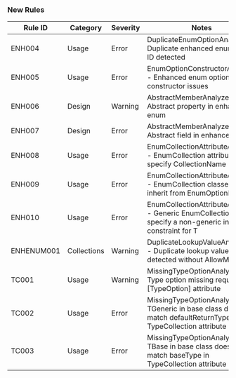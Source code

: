 ### New Rules

Rule ID | Category | Severity | Notes
--------|----------|----------|-------
ENH004 | Usage | Error | DuplicateEnumOptionAnalyzer - Duplicate enhanced enum option ID detected
ENH005 | Usage | Error | EnumOptionConstructorAnalyzer - Enhanced enum option constructor issues
ENH006 | Design | Warning | AbstractMemberAnalyzer - Abstract property in enhanced enum
ENH007 | Design | Error | AbstractMemberAnalyzer - Abstract field in enhanced enum  
ENH008 | Usage | Error | EnumCollectionAttributeAnalyzer - EnumCollection attribute must specify CollectionName
ENH009 | Usage | Error | EnumCollectionAttributeAnalyzer - EnumCollection classes must inherit from EnumOptionBase<T>
ENH010 | Usage | Error | EnumCollectionAttributeAnalyzer - Generic EnumCollection must specify a non-generic interface constraint for T
ENHENUM001 | Collections | Warning | DuplicateLookupValueAnalyzer - Duplicate lookup values detected without AllowMultiple
TC001 | Usage | Warning | MissingTypeOptionAnalyzer - Type option missing required [TypeOption] attribute
TC002 | Usage | Error | MissingTypeOptionAnalyzer - TGeneric in base class doesn't match defaultReturnType in TypeCollection attribute
TC003 | Usage | Error | MissingTypeOptionAnalyzer - TBase in base class doesn't match baseType in TypeCollection attribute
